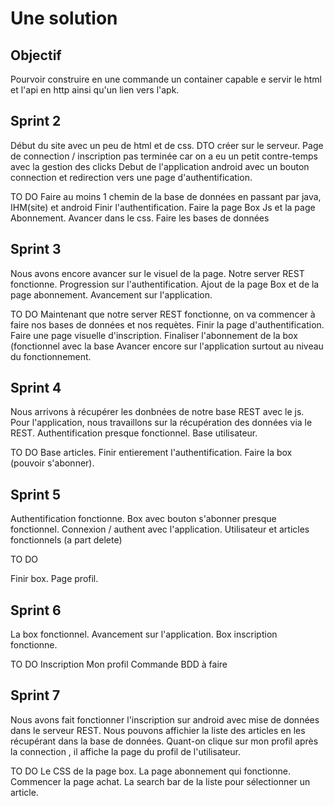 # Une solution

## Objectif

Pourvoir construire en une commande un container capable e servir le html et l'api en http ainsi qu'un lien vers l'apk.

## Sprint 2

Début du site avec un peu de html et de css.
DTO créer sur le serveur. 
Page de connection / inscription pas terminée car on a eu un petit contre-temps avec la gestion des clicks
Debut de l'application android avec un bouton connection et redirection vers une page d'authentification.

TO DO
Faire au moins 1 chemin de la base de données en passant par java, IHM(site) et android
Finir l'authentification.
Faire la page Box Js et la page Abonnement.
Avancer dans le css.
Faire les bases de données

## Sprint 3

Nous avons encore avancer sur le visuel de la page.
Notre server REST fonctionne.
Progression sur l'authentification.
Ajout de la page Box et de la page abonnement.
Avancement sur l'application.

TO DO
Maintenant que notre server REST fonctionne, on va commencer à faire nos bases de données et nos requètes.
Finir la page d'authentification.
Faire une page visuelle d'inscription.
Finaliser l'abonnement de la box (fonctionnel avec la base
Avancer encore sur l'application surtout au niveau du fonctionnement.

## Sprint 4

Nous arrivons à récupérer les donbnées de notre base REST avec le js.
Pour l'application, nous travaillons sur la récupération des données via le REST.
Authentification presque fonctionnel.
Base utilisateur.

TO DO
Base articles.
Finir entierement l'authentification.
Faire la box (pouvoir s'abonner).

## Sprint 5

Authentification fonctionne.
Box avec bouton s'abonner presque fonctionnel.
Connexion / authent avec l'application.
Utilisateur et articles fonctionnels (a part delete)

TO DO

Finir box.
Page profil.


## Sprint 6

La box fonctionnel.
Avancement sur l'application.
Box inscription fonctionne.

TO DO
Inscription
Mon profil
Commande BDD à faire

## Sprint 7

Nous avons fait fonctionner l'inscription sur android avec mise de données dans le serveur REST.
Nous pouvons affichier la liste des articles en les récupérant dans la base de données.
Quant-on clique sur mon profil après la connection , il affiche la page du profil de l'utilisateur.

TO DO
Le CSS de la page box.
La page abonnement qui fonctionne.
Commencer la page achat.
La search bar de la liste pour sélectionner un article.
